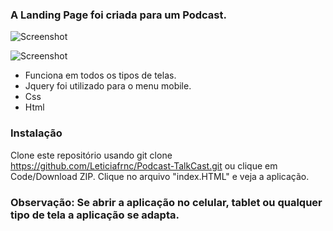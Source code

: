 ### A Landing Page foi criada para um Podcast.

![Screenshot](TalkCast.gif)

![Screenshot](TalkCast-mobile.gif)


- Funciona em todos os tipos de telas.
- Jquery foi utilizado para o menu mobile.
- Css
- Html

### Instalação 

Clone este repositório usando git clone https://github.com/Leticiafrnc/Podcast-TalkCast.git ou clique em Code/Download ZIP.
Clique no arquivo "index.HTML" e veja a aplicação.
### Observação: Se abrir a aplicação no celular, tablet ou qualquer tipo de tela a aplicação se adapta.
